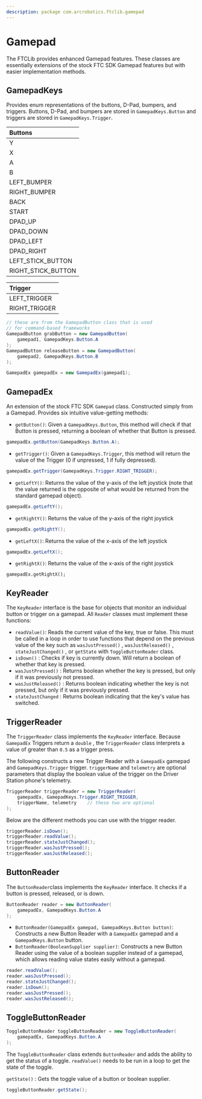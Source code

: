 ```yaml
---
description: package com.arcrobotics.ftclib.gamepad
---
```


# Gamepad

The FTCLib provides enhanced Gamepad features. These classes are essentially extensions of the stock FTC SDK Gamepad features but with easier implementation methods.

## GamepadKeys

Provides enum representations of the buttons, D-Pad, bumpers, and triggers. Buttons, D-Pad, and bumpers are stored in `GamepadKeys.Button` and triggers are stored in `GamepadKeys.Trigger`.

| Buttons |
| :--- |
| Y |
| X |
| A |
| B |
| LEFT\_BUMPER |
| RIGHT\_BUMPER |
| BACK |
| START |
| DPAD\_UP |
| DPAD\_DOWN |
| DPAD\_LEFT |
| DPAD\_RIGHT |
| LEFT\_STICK\_BUTTON |
| RIGHT\_STICK\_BUTTON |

| Trigger |
| :--- |
| LEFT\_TRIGGER |
| RIGHT\_TRIGGER |

```java
// these are from the GamepadButton class that is used
// for command-based frameworks
GamepadButton grabButton = new GamepadButton(
    gamepad1, GamepadKeys.Button.A
);
GamepadButton releaseButton = new GamepadButton(
    gamepad2, GamepadKeys.Button.B
);

GamepadEx gamepadEx = new GamepadEx(gamepad1);
```

## GamepadEx

An extension of the stock FTC SDK `Gamepad` class. Constructed simply from a Gamepad. Provides six intuitive value-getting methods:

* `getButton()`: Given a `GamepadKeys.Button`, this method will check if that Button is pressed, returning a boolean of whether that Button is pressed.

```java
gamepadEx.getButton(GamepadKeys.Button.A);
```

* `getTrigger()`: Given a `GamepadKeys.Trigger`, this method will return the value of the Trigger \(0 if unpressed, 1 if fully depressed\).

```java
gamepadEx.getTrigger(GamepadKeys.Trigger.RIGHT_TRIGGER);
```

* `getLeftY()`: Returns the value of the y-axis of the left joystick \(note that the value returned is the opposite of what would be returned from the standard gamepad object\).

```java
gamepadEx.getLeftY();
```

* `getRightY()`: Returns the value of the y-axis of the right joystick

```java
gamepadEx.getRightY();
```

* `getLeftX()`: Returns the value of the x-axis of the left joystick

```java
gamepadEx.getLeftX();
```

* `getRightX()`: Returns the value of the x-axis of the right joystick

```text
gamepadEx.getRightX();
```

## KeyReader

The `KeyReader` interface is the base for objects that monitor an individual button or trigger on a gamepad. All `Reader` classes must implement these functions:

* `readValue()`: Reads the current value of the key, true or false. This must be called in a loop in order to use functions that depend on the previous value of the key such as `wasJustPressed()` , `wasJustReleased()` , `stateJustChanged()` , or `getState` with `ToggleButtonReader` class. 
* `isDown()` : Checks if key is currently down. Will return a boolean of whether that key is pressed.
* `wasJustPressed()` : Returns boolean whether the key is pressed, but only if it was previously not pressed. 
* `wasJustReleased()` : Returns boolean indicating whether the key is not pressed, but only if it was previously pressed. 
* `stateJustChanged` : Returns boolean indicating that the key's value has switched.

## TriggerReader

The `TriggerReader` class implements the `KeyReader` interface. Because `GamepadEx` Triggers return a `double` , the `TriggerReader` class interprets a value of greater than `0.5` as a trigger press.

The following constructs a new Trigger Reader with a `GamepadEx` gamepad and `GamepadKeys.Trigger` trigger. `triggerName` and `telemetry` are optional parameters that display the boolean value of the trigger on the Driver Station phone's telemetry.

```java
TriggerReader triggerReader = new TriggerReader(
    gamepadEx, GamepadKeys.Trigger.RIGHT_TRIGGER,
    triggerName, telemetry    // these two are optional
);
```

Below are the different methods you can use with the trigger reader.

```java
triggerReader.isDown();
triggerReader.readValue();
triggerReader.stateJustChanged();
triggerReader.wasJustPressed();
triggerReader.wasJustReleased();
```

## ButtonReader

The `ButtonReader`class implements the `KeyReader` interface. It checks if a button is pressed, released, or is down.

```java
ButtonReader reader = new ButtonReader(
    gamepadEx, GamepadKeys.Button.A
);
```

* `ButtonReader(GamepadEx gamepad, GamepadKeys.Button button)`: Constructs a new Button Reader with a `GamepadEx` gamepad and a `GamepadKeys.Button` button. 
* `ButtonReader(BooleanSupplier supplier)`: Constructs a new Button Reader using the value of a boolean supplier instead of a gamepad, which allows reading value states easily without a gamepad.

```java
reader.readValue();
reader.wasJustPressed();
reader.stateJustChanged();
reader.isDown();
reader.wasJustPressed();
reader.wasJustReleased();
```

## ToggleButtonReader

```java
ToggleButtonReader toggleButtonReader = new ToggleButtonReader(
    gamepadEx, GamepadKeys.Button.A
);
```

The `ToggleButtonReader` class extends `ButtonReader` and adds the ability to get the status of a toggle. `readValue()` needs to be run in a loop to get the state of the toggle.

`getState()` : Gets the toggle value of a button or boolean supplier.

```java
toggleButtonReader.getState();
```

